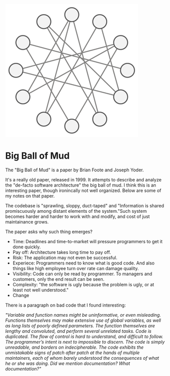 ![london to ny](images/big-ball-of-mud.png)

# Big Ball of Mud

The "Big Ball of Mud" is a paper by Brian Foote and Joseph Yoder. 

It's a really old paper, released in 1999. It attempts to describe and analyze the "de-facto software architecture" the big ball of mud. I think this is an interesting paper, though ironincally not well organized. Below are some of my notes on that paper. 

The codebase is "sprawling, sloppy, duct-taped" and "Information is shared promiscuously among distant elements of the system."Such system becomes harder and harder to work with and modify, and cost of just maintainance grows. 

The paper asks why such thing emerges? 
* Time: Deadlines and time-to-market will pressure programmers to get it done quickly. 
* Pay off: Architecture takes long time to pay off. 
* Risk: The application may not even be successful.
* Experiece: Programmers need to know what is good code. And also things like high employee turn over rate can damage quality.
* Visibility: Code can only be read by programmer. To managers and customers, only the end result can be seen.
* Complexity: "the software is ugly because the problem is ugly, or at least not well understood."
* Change

There is a paragraph on bad code that I found interesting: 

*"Variable and function names might be uninformative, or even misleading. Functions themselves may make extensive use of global variables, as well as long lists of poorly defined parameters. The function themselves are lengthy and convoluted, and perform several unrelated tasks. Code is duplicated. The flow of control is hard to understand, and difficult to follow. The programmer’s intent is next to impossible to discern. The code is simply unreadable, and borders on indecipherable. The code exhibits the unmistakable signs of patch after patch at the hands of multiple maintainers, each of whom barely understood the consequences of what he or she was doing. Did we mention documentation? What documentation?"*
